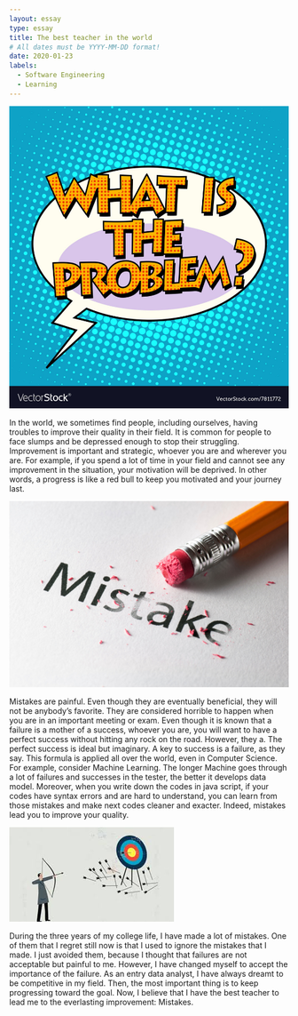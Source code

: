 ```yaml
---
layout: essay
type: essay
title: The best teacher in the world
# All dates must be YYYY-MM-DD format!
date: 2020-01-23
labels:
  - Software Engineering
  - Learning
---
```


<img class="ui tiny left circular floated image" src="../images/what-is-the-problem.jpg">

In the world, we sometimes find people, including ourselves, having troubles to improve their quality in their field. It is common for people to face slumps and be depressed enough to stop their struggling. Improvement is important and strategic, whoever you are and wherever you are. For example, if you spend a lot of time in your field and cannot see any improvement in the situation, your motivation will be deprived. In other words, a progress is like a red bull to keep you motivated and your journey last.

<img class="ui tiny left circular floated image" src="../images/Mistakes.jpg">

Mistakes are painful. Even though they are eventually beneficial, they will not be anybody’s favorite. They are considered horrible to happen when you are in an important meeting or exam. Even though it is known that a failure is a mother of a success, whoever you are, you will want to have a perfect success without hitting any rock on the road. However, they a. The perfect success is ideal but imaginary. A key to success is a failure, as they say. This formula is applied all over the world, even in Computer Science. For example, consider Machine Learning. The longer Machine goes through a lot of failures and successes in the tester, the better it develops data model. Moreover, when you write down the codes in java script, if your codes have syntax errors and are hard to understand, you can learn from those mistakes and make next codes cleaner and exacter. Indeed, mistakes lead you to improve your quality.

<img class="ui tiny left circular floated image" src="../images/key to success.jpg">

During the three years of my college life, I have made a lot of mistakes. One of them that I regret still now is that I used to ignore the mistakes that I made. I just avoided them, because I thought that failures are not acceptable but painful to me. However, I have changed myself to accept the importance of the failure. As an entry data analyst, I have always dreamt to be competitive in my field. Then, the most important thing is to keep progressing toward the goal. Now, I believe that I have the best teacher to lead me to the everlasting improvement: Mistakes.

